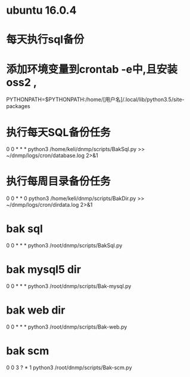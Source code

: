 # ubuntu 16.0.4
# 每天执行sql备份


# 添加环境变量到crontab -e中,且安装oss2 ,
PYTHONPATH=$PYTHONPATH:/home/[用户名]/.local/lib/python3.5/site-packages

# 执行每天SQL备份任务
0 0 * * * python3 /home/keli/dnmp/scripts/BakSql.py >> ~/dnmp/logs/cron/database.log 2>&1

# 执行每周目录备份任务
0 0 * * 0  python3 /home/keli/dnmp/scripts/BakDir.py >> ~/dnmp/logs/cron/dirdata.log 2>&1

# bak sql
0 0 * * * python3 /root/dnmp/scripts/BakSql.py 
# bak mysql5 dir
0 0 * * * python3 /root/dnmp/scripts/Bak-mysql.py 
# bak web dir
0 0 * * * python3 /root/dnmp/scripts/Bak-web.py 
# bak scm
0 0 3 ? * 1 python3 /root/dnmp/scripts/Bak-scm.py 
